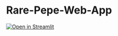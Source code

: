# Rare-Pepe-Web-App

[![Open in Streamlit](https://static.streamlit.io/badges/streamlit_badge_black_white.svg)](https://share.streamlit.io/rare-heni/Rare-Pepe-Web-App/main/Web-App.py)
